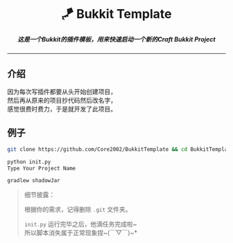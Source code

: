 <h1 align="center">🪁 Bukkit Template</h1>
<h5 align="center">这是一个Bukkit的插件模板，用来快速启动一个新的Craft Bukkit Project</h5>

------

## 介绍
因为每次写插件都要从头开始创建项目，  
然后再从原来的项目抄代码然后改名字，  
感觉很费时费力，于是就开发了此项目。

## 例子
```bash
git clone https://github.com/Core2002/BukkitTemplate && cd BukkitTemplate

python init.py
Type Your Project Name

gradlew shadowJar
```

> 细节披露：  
> 
> 根据你的需求，记得删除 `.git` 文件夹。
>    
> `init.py` 运行完毕之后，他滴任务完成啦~  
> 所以脚本消失属于正常现象捏~(￣▽￣)~*
